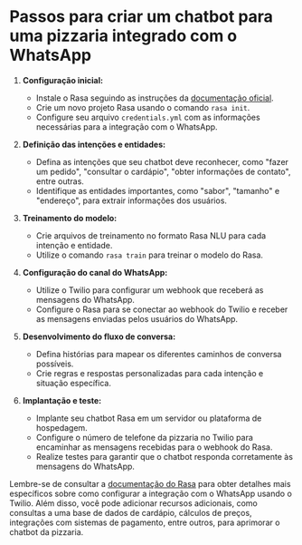 # Passos para criar um chatbot para uma pizzaria integrado com o WhatsApp

1. **Configuração inicial:**
   - Instale o Rasa seguindo as instruções da [documentação oficial](https://rasa.com/docs/rasa/installation/).
   - Crie um novo projeto Rasa usando o comando `rasa init`.
   - Configure seu arquivo `credentials.yml` com as informações necessárias para a integração com o WhatsApp.

2. **Definição das intenções e entidades:**
   - Defina as intenções que seu chatbot deve reconhecer, como "fazer um pedido", "consultar o cardápio", "obter informações de contato", entre outras.
   - Identifique as entidades importantes, como "sabor", "tamanho" e "endereço", para extrair informações dos usuários.

3. **Treinamento do modelo:**
   - Crie arquivos de treinamento no formato Rasa NLU para cada intenção e entidade.
   - Utilize o comando `rasa train` para treinar o modelo do Rasa.

4. **Configuração do canal do WhatsApp:**
   - Utilize o Twilio para configurar um webhook que receberá as mensagens do WhatsApp.
   - Configure o Rasa para se conectar ao webhook do Twilio e receber as mensagens enviadas pelos usuários do WhatsApp.

5. **Desenvolvimento do fluxo de conversa:**
   - Defina histórias para mapear os diferentes caminhos de conversa possíveis.
   - Crie regras e respostas personalizadas para cada intenção e situação específica.

6. **Implantação e teste:**
   - Implante seu chatbot Rasa em um servidor ou plataforma de hospedagem.
   - Configure o número de telefone da pizzaria no Twilio para encaminhar as mensagens recebidas para o webhook do Rasa.
   - Realize testes para garantir que o chatbot responda corretamente às mensagens do WhatsApp.

Lembre-se de consultar a [documentação do Rasa](https://rasa.com/docs/) para obter detalhes mais específicos sobre como configurar a integração com o WhatsApp usando o Twilio. Além disso, você pode adicionar recursos adicionais, como consultas a uma base de dados de cardápio, cálculos de preços, integrações com sistemas de pagamento, entre outros, para aprimorar o chatbot da pizzaria.
